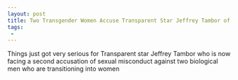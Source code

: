 ```yaml
---
layout: post
title: Two Transgender Women Accuse Transparent Star Jeffrey Tambor of Sexual Misconduct
tags:
 -
---
```

Things just got very serious for Transparent star Jeffrey Tambor who is now facing a second accusation of sexual misconduct against two biological men who are transitioning into women
